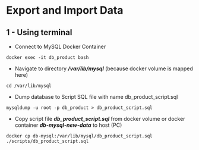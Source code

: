 # Export and Import Data

## 1 - Using terminal

* Connect to MySQL Docker Container

```shell
docker exec -it db_product bash
```

* Navigate to directory ***/var/lib/mysql*** (because docker volume is mapped here)

```shell
cd /var/lib/mysql
```

* Dump database to Script SQL file with name db_product_script.sql

```shell
mysqldump -u root -p db_product > db_product_script.sql
```

* Copy script file ***db_product_script.sql*** from docker volume or docker container ***db-mysql-new-data*** to host (PC)

```shell
docker cp db-mysql:/var/lib/mysql/db_product_script.sql ./scripts/db_product_script.sql
```

